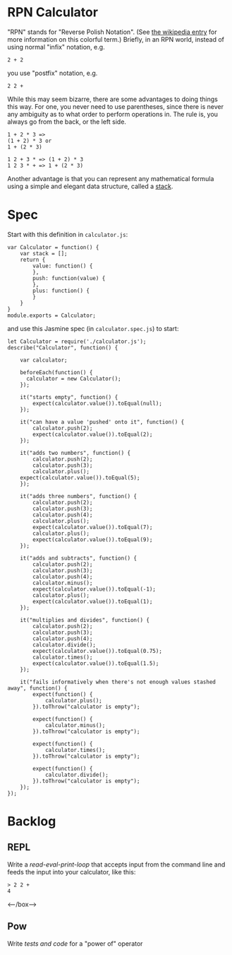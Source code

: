 # RPN Calculator

"RPN" stands for "Reverse Polish Notation". (See [the wikipedia entry](http://en.wikipedia.org/wiki/Reverse_Polish_notation) for more information on this colorful term.) Briefly, in an RPN world, instead of using normal "infix" notation, e.g.

    2 + 2
    
you use "postfix" notation, e.g.

    2 2 +

While this may seem bizarre, there are some advantages to doing things this way. For one, you never need to use parentheses, since there is never any ambiguity as to what order to perform operations in. The rule is, you always go from the back, or the left side.

    1 + 2 * 3 =>
    (1 + 2) * 3 or
    1 + (2 * 3)

    1 2 + 3 * => (1 + 2) * 3
    1 2 3 * + => 1 + (2 * 3)

Another advantage is that you can represent any mathematical formula using a simple and elegant data structure, called a [stack](http://en.wikipedia.org/wiki/Stack_(data_structure)).

# Spec

Start with this definition in `calculator.js`:

```
var Calculator = function() {
    var stack = [];
    return {
        value: function() {
        },
        push: function(value) {
        },
        plus: function() {
        }
    }
}
module.exports = Calculator;
```

and use this Jasmine spec (in `calculator.spec.js`) to start:

```
let Calculator = require('./calculator.js');
describe("Calculator", function() {

    var calculator;

    beforeEach(function() {
      calculator = new Calculator();
    });

    it("starts empty", function() {
        expect(calculator.value()).toEqual(null);
    });

    it("can have a value 'pushed' onto it", function() {
        calculator.push(2);
        expect(calculator.value()).toEqual(2);
    });

    it("adds two numbers", function() {
        calculator.push(2);
        calculator.push(3);
        calculator.plus();
    expect(calculator.value()).toEqual(5);
    });

    it("adds three numbers", function() {
        calculator.push(2);
        calculator.push(3);
        calculator.push(4);
        calculator.plus();
        expect(calculator.value()).toEqual(7);
        calculator.plus();
        expect(calculator.value()).toEqual(9);
    });

    it("adds and subtracts", function() {
        calculator.push(2);
        calculator.push(3);
        calculator.push(4);
        calculator.minus();
        expect(calculator.value()).toEqual(-1);
        calculator.plus();
        expect(calculator.value()).toEqual(1);
    });

    it("multiplies and divides", function() {
        calculator.push(2);
        calculator.push(3);
        calculator.push(4);
        calculator.divide();
        expect(calculator.value()).toEqual(0.75);
        calculator.times();
        expect(calculator.value()).toEqual(1.5);
    });

    it("fails informatively when there's not enough values stashed away", function() {
        expect(function() {
            calculator.plus();
        }).toThrow("calculator is empty");

        expect(function() {
            calculator.minus();
        }).toThrow("calculator is empty");

        expect(function() {
            calculator.times();
        }).toThrow("calculator is empty");

        expect(function() {
            calculator.divide();
        }).toThrow("calculator is empty");
    });
});
```

# Backlog

<!--box-->

## REPL

Write a *read-eval-print-loop* that accepts input from the command line and feeds the input into your calculator, like this:

```
> 2 2 +
4
```

<--/box-->


<!--box-->

## Pow

Write *tests and code* for a "power of" operator

<!--/box-->

